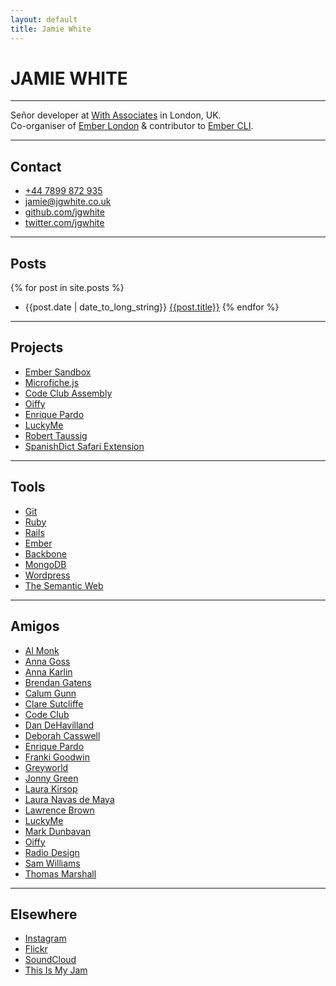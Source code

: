 ```yaml
---
layout: default
title: Jamie White
---
```


# JAMIE WHITE

---

Señor developer at [With Associates](http://withassociates.com/) in London, UK.  
Co-organiser of [Ember London](http://emberlondon.com) &amp;
contributor to [Ember CLI](http://ember-cli.com).

---

## Contact

* [+44 7899 872 935](tel:+447899872935)
* [jamie@jgwhite.co.uk](mailto:jamie@jgwhite.co.uk)
* [github.com/jgwhite](http://github.com/jgwhite)
* [twitter.com/jgwhite](http://twitter.com/jgwhite)

---

## Posts

{% for post in site.posts %}
* {{post.date | date_to_long_string}} [{{post.title}}]({{post.url}})
{% endfor %}

---

## Projects

* [Ember Sandbox](http://embersandbox.com/)
* [Microfiche.js](http://withassociates.github.com/microfiche.js/)
* [Code Club Assembly](https://github.com/jgwhite/codeclub-assembly)
* [Oiffy](http://oiffy.com/)
* [Enrique Pardo](http://enriquepardo.com/)
* [LuckyMe](http://thisisluckyme.com/)
* [Robert Taussig](http://roberttaussig.co.uk/)
* [SpanishDict Safari Extension](/spanishdict/)

---

## Tools

* [Git](http://git-scm.com/)
* [Ruby](http://www.ruby-lang.org/)
* [Rails](http://rubyonrails.org/)
* [Ember](http://emberjs.com/)
* [Backbone](http://backbonejs.org/)
* [MongoDB](http://www.mongodb.org/)
* [Wordpress](http://wordpress.org/)
* [The Semantic Web](http://www.w3.org/)

---

## Amigos

* [Al Monk](http://www.alasdairmonk.com/)
* [Anna Goss](http://annagoss.co/)
* [Anna Karlin](http://annakarlin.com/)
* [Brendan Gatens](http://www.london-se.com/)
* [Calum Gunn](http://www.calumgunn.com/)
* [Clare Sutcliffe](http://www.claresutcliffe.com/)
* [Code Club](http://www.codeclub.org.uk/)
* [Dan DeHavilland](http://dandehavilland.com/)
* [Deborah Casswell](http://deborahcasswell.com/)
* [Enrique Pardo](http://enriquepardo.com/)
* [Franki Goodwin](http://frankigoodwin.com/)
* [Greyworld](http://greyworld.org/)
* [Jonny Green](http://jonny-green.com/)
* [Laura Kirsop](http://www.laurakirsop.com/)
* [Laura Navas de Maya](http://www.lauranavasdemaya.com/)
* [Lawrence Brown](http://lawrencebrown.eu/)
* [LuckyMe](http://thisisluckyme.com/)
* [Mark Dunbavan](http://www.markdunbavan.co.uk/)
* [Oiffy](http://oiffy.com/)
* [Radio Design](http://radiodesign.co.uk/)
* [Sam Williams](http://sam-w.com/)
* [Thomas Marshall](http://thomasmarshall.com/)

---

## Elsewhere

* [Instagram](http://instagram.com/jgwhite)
* [Flickr](http://www.flickr.com/people/jgwhite/)
* [SoundCloud](http://soundcloud.com/jgwhite)
* [This Is My Jam](http://thisismyjam.com/jgwhite)
